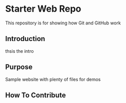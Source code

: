 # Starter Web Repo

This repository is for showing how Git and GitHub work

## Introduction
thsis the intro

## Purpose

Sample website with plenty of files for demos

## How To Contribute